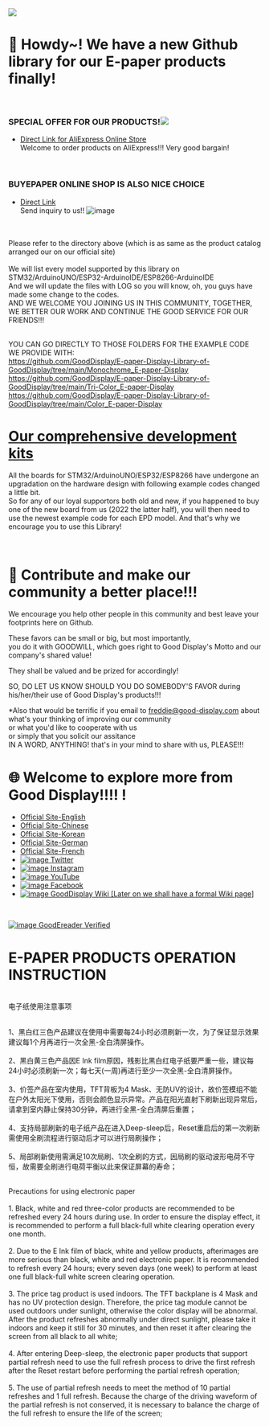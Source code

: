 <img src="https://img202.yun300.cn/img/logo2.jpg?tenantId=160096&viewType=1&k=1666237715000" />

#  👋 Howdy~! We have a new Github library for our E-paper products finally!

<br/>

### SPECIAL OFFER FOR OUR PRODUCTS!<img src="https://img.alicdn.com/tfs/TB1OQux3hD1gK0jSZFsXXbldVXa-134-32.png" /> 
- [Direct Link for AliExpress Online Store](https://goodisplay.aliexpress.com/store/top-rated-products/1100401572.html?spm=a2g0o.store_pc_topSellerIng.8148362.6.3b122f6c9QvdHT&origin=n&SortType=orders_desc) 
<br/>Welcome to order products on AliExpress!!! Very good bargain!

<br/>

### BUYEPAPER ONLINE SHOP IS ALSO NICE CHOICE
- [Direct Link](https://www.buy-lcd.com/collections/special-offer) 
<br/>Send inquiry to us!!
![image](https://user-images.githubusercontent.com/57305534/209752673-fc672971-5e79-4a46-8b65-dd5edb4bc92d.png)



<br/>


<br/>
Please refer to the directory above (which is as same as the product catalog arranged our on our official site)<br/>
<br/>We will list every model supported by this library on STM32/ArduinoUNO/ESP32-ArduinoIDE/ESP8266-ArduinoIDE<br/>
And we will update the files with LOG so you will know, oh, you guys have made some change to the codes.<br/>
AND WE WELCOME YOU JOINING US IN THIS COMMUNITY, TOGETHER, WE BETTER OUR WORK AND CONTINUE THE GOOD SERVICE FOR OUR FRIENDS!!!<br/>

<br/>

YOU CAN GO DIRECTLY TO THOSE FOLDERS FOR THE EXAMPLE CODE WE PROVIDE WITH:<br/>
https://github.com/GoodDisplay/E-paper-Display-Library-of-GoodDisplay/tree/main/Monochrome_E-paper-Display<br/>
https://github.com/GoodDisplay/E-paper-Display-Library-of-GoodDisplay/tree/main/Tri-Color_E-paper-Display<br/>
https://github.com/GoodDisplay/E-paper-Display-Library-of-GoodDisplay/tree/main/Color_E-paper-Display<br/>




# [Our comprehensive development kits](https://www.good-display.com/product/53/) 
All the boards for STM32/ArduinoUNO/ESP32/ESP8266 have undergone an upgradation on the hardware design with following example codes changed a little bit.<br/>
So for any of our loyal supportors both old and new, if you happened to buy one of the new board from us (2022 the latter half),
you will then need to use the newest example code for each EPD model. And that's why we encourage you to use this Library!<br/>

<br/>

#  🙌 Contribute and make our community a better place!!!
We encourage you help other people in this community and best leave your footprints here on Github.<br/>

These favors can be small or big, but most importantly, <br/>
you do it with GOODWILL, which goes right to Good Display's Motto and our company's shared value!<br/>

They shall be valued and be prized for accordingly!<br/>

SO, DO LET US KNOW SHOULD YOU DO SOMEBODY'S FAVOR during his/her/their use of Good Display's products!!!

*Also that would be terrific if you email to    freddie@good-display.com  about what's your thinking of improving our community<br/>
or what you'd like to cooperate with us<br/>
or simply that you solicit our assitance <br/>
IN A WORD, ANYTHING! that's in your mind to share with us, PLEASE!!!
<br/>



#  🌐 Welcome to explore more from Good Display!!!! !

- [Official Site-English](https://www.good-display.com/) 
- [Official Site-Chinese](https://www.good-display.cn/) 
- [Official Site-Korean](https://kr.good-display.com/) 
- [Official Site-German](https://de.good-display.com/) 
- [Official Site-French](https://fr.good-display.com/) 
- [![image](https://user-images.githubusercontent.com/57305534/199913828-98c20172-3b5c-4735-a78d-18b1cec6f72a.png)
Twitter](https://twitter.com/GoodDisplayCN)
- [![image](https://user-images.githubusercontent.com/57305534/199913776-5cfb470c-ea61-4fb2-8e44-af10d9a9129d.png)
Instagram](https://www.instagram.com/goodisplaychinaepaper/)
- [![image](https://user-images.githubusercontent.com/57305534/199913731-a85965f2-da2d-42ea-bb05-18d9327b7fd1.png)
YouTube](https://www.youtube.com/user/dlgoodlcd/featured)
- [![image](https://user-images.githubusercontent.com/57305534/199913565-90288e94-cb4d-49b5-b2cc-a37f75282cd4.png)
Facebook](https://www.facebook.com/GoodispalyEpaper)
- [![image](https://user-images.githubusercontent.com/57305534/199913903-d2834fd4-e0dc-4cfd-b2c2-3d5fac0902da.png)
GoodDisplay Wiki    [Later on we shall have a formal Wiki page]](https://www.eink-display.com/news/54.html)<br/>


<br/>



[![image](https://assets.goodereader.com/blog/uploads/images/2022/10/06041513/goodeareader-logo-final-750x150.png.webp)
GoodEreader Verified](https://goodereader.com/blog/vendor/epaperdisplay-eink-goodisplay)<br/> 


# E-PAPER PRODUCTS OPERATION INSTRUCTION 

<br/>
电子纸使用注意事项
<br/>

<br/>1、黑白红三色产品建议在使用中需要每24小时必须刷新一次，为了保证显示效果建议每1个月再进行一次全黑-全白清屏操作。<br/>
<br/>2、黑白黄三色产品因E Ink film原因，残影比黑白红电子纸要严重一些，建议每24小时必须刷新一次；每七天(一周)再进行至少一次全黑-全白清屏操作。<br/>
<br/>3、价签产品在室内使用，TFT背板为4 Mask、无防UV的设计，故价签模组不能在户外太阳光下使用，否则会颜色显示异常。产品在阳光直射下刷新出现异常后，请拿到室内静止保持30分钟，再进行全黑-全白清屏后重置；<br/>
<br/>4、支持局部刷新的电子纸产品在进入Deep-sleep后，Reset重启后的第一次刷新需使用全刷流程进行驱动后才可以进行局刷操作；<br/>
<br/>5、局部刷新使用需满足10次局刷、1次全刷的方式，因局刷的驱动波形电荷不守恒，故需要全刷进行电荷平衡以此来保证屏幕的寿命；<br/>

<br/>
Precautions for using electronic paper<br/>
<br/>1. Black, white and red three-color products are recommended to be refreshed every 24 hours during use. In order to ensure the display effect, it is recommended to perform a full black-full white clearing operation every one month.<br/>
<br/>2. Due to the E Ink film of black, white and yellow products, afterimages are more serious than black, white and red electronic paper. It is recommended to refresh every 24 hours; every seven days (one week) to perform at least one full black-full white screen clearing operation.<br/>
<br/>3. The price tag product is used indoors. The TFT backplane is 4 Mask and has no UV protection design. Therefore, the price tag module cannot be used outdoors under sunlight, otherwise the color display will be abnormal. After the product refreshes abnormally under direct sunlight, please take it indoors and keep it still for 30 minutes, and then reset it after clearing the screen from all black to all white;<br/>
<br/>4. After entering Deep-sleep, the electronic paper products that support partial refresh need to use the full refresh process to drive the first refresh after the Reset restart before performing the partial refresh operation;<br/>
<br/>5. The use of partial refresh needs to meet the method of 10 partial refreshes and 1 full refresh. Because the charge of the driving waveform of the partial refresh is not conserved, it is necessary to balance the charge of the full refresh to ensure the life of the screen;<br/>

